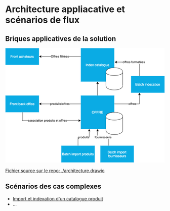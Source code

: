 # Architecture appliacative et scénarios de flux

## Briques applicatives de la solution

![Architecture applicative drawio](./architecture.png)

[Fichier source sur le repo: ./architecture.drawio](./architecture.drawio)

## Scénarios des cas complexes

* [Import et indexation d'un catalogue produit](./scenarios/products_import_index.md)
* ...
